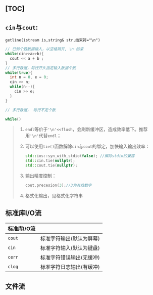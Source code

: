 [TOC]
---
## `cin`与`cout`:	
`getline(istream is,string& str,结束符="\n")`

```cpp
// 已知个数数据输入，以空格隔开, \n 结束
while(cin>>a>>b){
  cout << a + b ;
}
// 多行数据，每行开头指定输入数据个数
while(true){
  int n = 0, e = 0;
  cin >> n;
  while(n--){
    cin >> e;
  }
}

// 多行数据， 每行不定个数

while()

```

> 1. `endl`等价于`'\n'<<flush`，会刷新缓冲区，造成效率低下。推荐用`'\n'`代替`endl`；
> 2. 可以使用`tie()`函数解除`cin`与`cout`的绑定，加快输入输出效率：
> 	 ```cpp
> 	 std::ios::syn_with_stdio(false); //解除stdio的兼容
> 	 std::cin.tie(nullptr);	
> 	 std::cout.tie(nullptr);
> 	 ```
> 
> 4. 输出精度控制：	
>    ```cpp
>    cout.precesion(3);//3为有效数字	
>    ```
> 5. 格式化输出，见格式化字符串

## 标准库I/O流

| 标准库I/O流 |                          |
| :---------- | :----------------------- |
| `cout`      | 标准字符输出(默认为屏幕) |
| `cin`       | 标准字符输入(默认为键盘) |
| `cerr`      | 标准字符错误输出(无缓冲) |
| `clog`      | 标准字符日志输出(有缓冲) |

## 文件流
